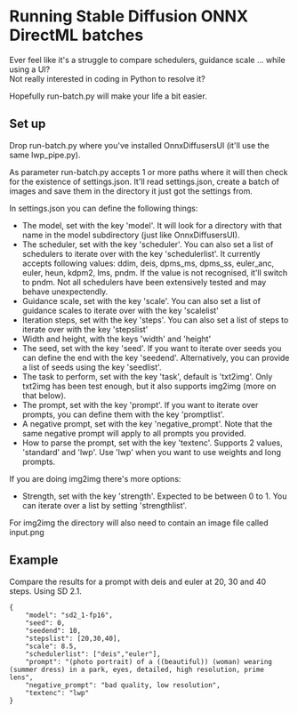 # Running Stable Diffusion ONNX DirectML batches

Ever feel like it's a struggle to compare schedulers, guidance scale ... while using a UI?  
Not really interested in coding in Python to resolve it?

Hopefully run-batch.py will make your life a bit easier.

## Set up
Drop run-batch.py where you've installed OnnxDiffusersUI (it'll use the same lwp_pipe.py).

As parameter run-batch.py accepts 1 or more paths where it will then check for the existence of settings.json.
It'll read settings.json, create a batch of images and save them in the directory it just got the settings from.

In settings.json you can define the following things:
- The model, set with the key 'model'. It will look for a directory with that name in the model subdirectory (just like OnnxDiffusersUI).
- The scheduler, set with the key 'scheduler'. You can also set a list of schedulers to iterate over with the key 'schedulerlist'.
It currently accepts following values: ddim, deis, dpms_ms, dpms_ss, euler_anc, euler, heun, kdpm2, lms, pndm.
If the value is not recognised, it'll switch to pndm. Not all schedulers have been extensively tested and may behave unexpectendly.
- Guidance scale, set with the key 'scale'. You can also set a list of guidance scales to iterate over with the key 'scalelist'
- Iteration steps, set with the key 'steps'. You can also set a list of steps to iterate over with the key 'stepslist'
- Width and height, with the keys 'width' and 'height'
- The seed, set with the key 'seed'. If you want to iterate over seeds you can define the end with the key 'seedend'.
Alternatively, you can provide a list of seeds using the key 'seedlist'.
- The task to perform, set with the key 'task', default is 'txt2img'. Only txt2img has been test enough, but it also supports img2img (more on that below).
- The prompt, set with the key 'prompt'. If you want to iterate over prompts, you can define them with the key 'promptlist'.
- A negative prompt, set with the key 'negative_prompt'. Note that the same negative prompt will apply to all prompts you provided.
- How to parse the prompt, set with the key 'textenc'. Supports 2 values, 'standard' and 'lwp'. Use 'lwp' when you want to use weights and long prompts.

If you are doing img2img there's more options:
- Strength, set with the key 'strength'. Expected to be between 0 to 1. You can iterate over a list by setting 'strengthlist'.

For img2img the directory will also need to contain an image file called input.png

## Example

Compare the results for a prompt with deis and euler at 20, 30 and 40 steps. Using SD 2.1.

```
{
	"model": "sd2_1-fp16",
	"seed": 0,
	"seedend": 10,
	"stepslist": [20,30,40],
	"scale": 8.5,
	"schedulerlist": ["deis","euler"],
	"prompt": "(photo portrait) of a ((beautiful)) (woman) wearing (summer dress) in a park, eyes, detailed, high resolution, prime lens",
	"negative_prompt": "bad quality, low resolution",
	"textenc": "lwp"
}
```
